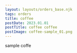```yaml
---
layout: layouts/orders_base.njk
tags: orders
title: coffee
postDate: 2023.01.01
postTitle: coffee coffee
postImage: coffee-sample_01.png
---
```


sample coffe
